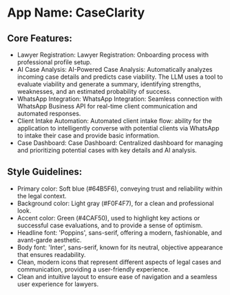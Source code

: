 # **App Name**: CaseClarity

## Core Features:

- Lawyer Registration: Lawyer Registration: Onboarding process with professional profile setup.
- AI Case Analysis: AI-Powered Case Analysis: Automatically analyzes incoming case details and predicts case viability. The LLM uses a tool to evaluate viability and generate a summary, identifying strengths, weaknesses, and an estimated probability of success.
- WhatsApp Integration: WhatsApp Integration: Seamless connection with WhatsApp Business API for real-time client communication and automated responses.
- Client Intake Automation: Automated client intake flow: ability for the application to intelligently converse with potential clients via WhatsApp to intake their case and provide basic information.
- Case Dashboard: Case Dashboard: Centralized dashboard for managing and prioritizing potential cases with key details and AI analysis.

## Style Guidelines:

- Primary color: Soft blue (#64B5F6), conveying trust and reliability within the legal context.
- Background color: Light gray (#F0F4F7), for a clean and professional look.
- Accent color: Green (#4CAF50), used to highlight key actions or successful case evaluations, and to provide a sense of optimism.
- Headline font: 'Poppins', sans-serif, offering a modern, fashionable, and avant-garde aesthetic.
- Body font: 'Inter', sans-serif, known for its neutral, objective appearance that ensures readability.
- Clean, modern icons that represent different aspects of legal cases and communication, providing a user-friendly experience.
- Clean and intuitive layout to ensure ease of navigation and a seamless user experience for lawyers.
